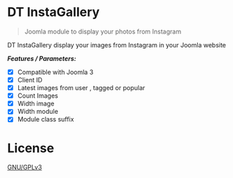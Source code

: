 # DT InstaGallery
> Joomla module to display your photos from Instagram

DT InstaGallery display your images from Instagram in your Joomla website

_**Features / Parameters:**_

- [x] Compatible with Joomla 3
- [x] Client ID
- [x] Latest images from user , tagged or popular
- [x] Count Images
- [x] Width image
- [x] Width module
- [x] Module class suffix

# License
[GNU/GPLv3](LICENSE)

